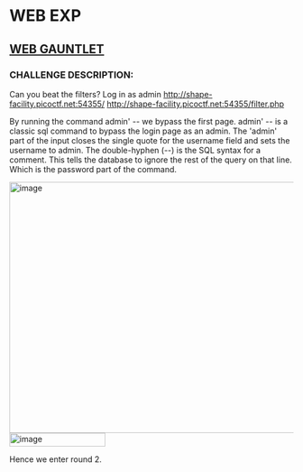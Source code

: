 # **WEB EXP**
## **<ins>WEB GAUNTLET</ins>**
### CHALLENGE DESCRIPTION:
Can you beat the filters?
Log in as admin http://shape-facility.picoctf.net:54355/ http://shape-facility.picoctf.net:54355/filter.php

By running the command admin' -- we bypass the first page.
admin' -- is a classic sql command to bypass the login page as an admin.
The 'admin' part of the input closes the single quote for the username field and sets the username to admin.
The double-hyphen (--) is the SQL syntax for a comment. This tells the database to ignore the rest of the query on that line. Which is the password part of the command.

<img width="932" height="445" alt="image" src="https://github.com/user-attachments/assets/edb7387c-a15a-4a69-849c-0e76fe39e743" />
<img width="170" height="24" alt="image" src="https://github.com/user-attachments/assets/bb88db51-0665-4acc-bb51-44b50ab0fe3a" />

Hence we enter round 2.

